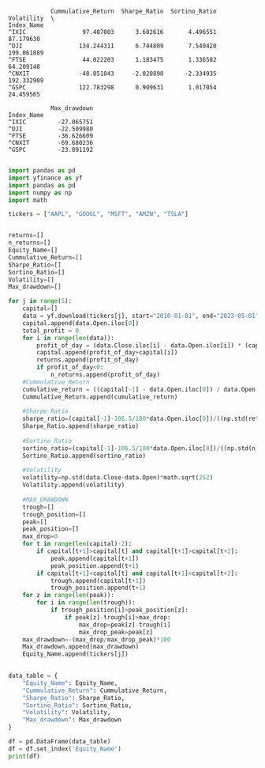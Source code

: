 
                Cummulative_Return  Sharpe_Ratio  Sortino_Ratio  Volatility  \
    Index_Name                                                                
    ^IXIC                97.407003      3.602616       4.496551   87.179630   
    ^DJI                134.244311      6.744809       7.540420  199.061889   
    ^FTSE                44.022203      1.183475       1.336582   64.209148   
    ^CNXIT              -48.851843     -2.020890      -2.334935  192.332909   
    ^GSPC               122.783298      0.909631       1.017054   24.459565   
    
                Max_drawdown  
    Index_Name                
    ^IXIC         -27.065751  
    ^DJI          -22.509980  
    ^FTSE         -36.626609  
    ^CNXIT        -69.680236  
    ^GSPC         -23.091192  



```python

import pandas as pd
import yfinance as yf
import pandas as pd
import numpy as np
import math

tickers = ["AAPL", "GOOGL", "MSFT", "AMZN", "TSLA"]


returns=[]
n_returns=[]
Equity_Name=[]
Cummulative_Return=[]
Sharpe_Ratio=[]
Sortino_Ratio=[]
Volatility=[]
Max_drawdown=[]

for j in range(5):
    capital=[]
    data = yf.download(tickers[j], start="2010-01-01", end="2023-05-01")
    capital.append(data.Open.iloc[0])
    total_profit = 0
    for i in range(len(data)):
        profit_of_day = (data.Close.iloc[i] - data.Open.iloc[i]) * (capital[i] / data.Open.iloc[i])
        capital.append(profit_of_day+capital[i])
        returns.append(profit_of_day)
        if profit_of_day<0:
            n_returns.append(profit_of_day)
    #Cummulative_Return
    cumulative_return = ((capital[-1] - data.Open.iloc[0]) / data.Open.iloc[0]) * 100
    Cummulative_Return.append(cumulative_return)
    
    #Sharpe_Ratio
    sharpe_ratio=(capital[-1]-106.5/100*data.Open.iloc[0])/((np.std(returns))*math.sqrt(252))
    Sharpe_Ratio.append(sharpe_ratio)
    
    #Sortino_Ratio
    sortino_ratio=(capital[-1]-106.5/100*data.Open.iloc[0])/((np.std(n_returns))*math.sqrt(252))
    Sortino_Ratio.append(sortino_ratio)
    
    #Volatility
    volatility=np.std(data.Close-data.Open)*math.sqrt(252)
    Volatility.append(volatility)
    
    #MAX_DRAWDOWN
    trough=[]
    trough_position=[]
    peak=[]
    peak_position=[]
    max_drop=0
    for t in range(len(capital)-2):
        if capital[t+1]>capital[t] and capital[t+1]>capital[t+2]:
            peak.append(capital[t+1])
            peak_position.append(t+1)
        if capital[t+1]<capital[t] and capital[t+1]<capital[t+2]:
            trough.append(capital[t+1])
            trough_position.append(t+1)
    for z in range(len(peak)):
        for i in range(len(trough)):
            if trough_position[i]>peak_position[z]:
                if peak[z]-trough[i]>max_drop:
                    max_drop=peak[z]-trough[i]
                    max_drop_peak=peak[z]
    max_drawdown=-(max_drop/max_drop_peak)*100
    Max_drawdown.append(max_drawdown)
    Equity_Name.append(tickers[j])
    

data_table = {
    "Equity_Name": Equity_Name,
    "Cummulative_Return": Cummulative_Return,
    "Sharpe_Ratio": Sharpe_Ratio,
    "Sortino_Ratio": Sortino_Ratio,
    "Volatility": Volatility,
    "Max_drawdown": Max_drawdown
}

df = pd.DataFrame(data_table)
df = df.set_index('Equity_Name')
print(df)

            
        
    
```


```python

```


```python

```


```python

```


```python

```


```python

```


```python

```


```python

```


```python

```


```python

```


```python

```


```python

```


```python

```


```python
     
            
```


```python

```


```python

```
